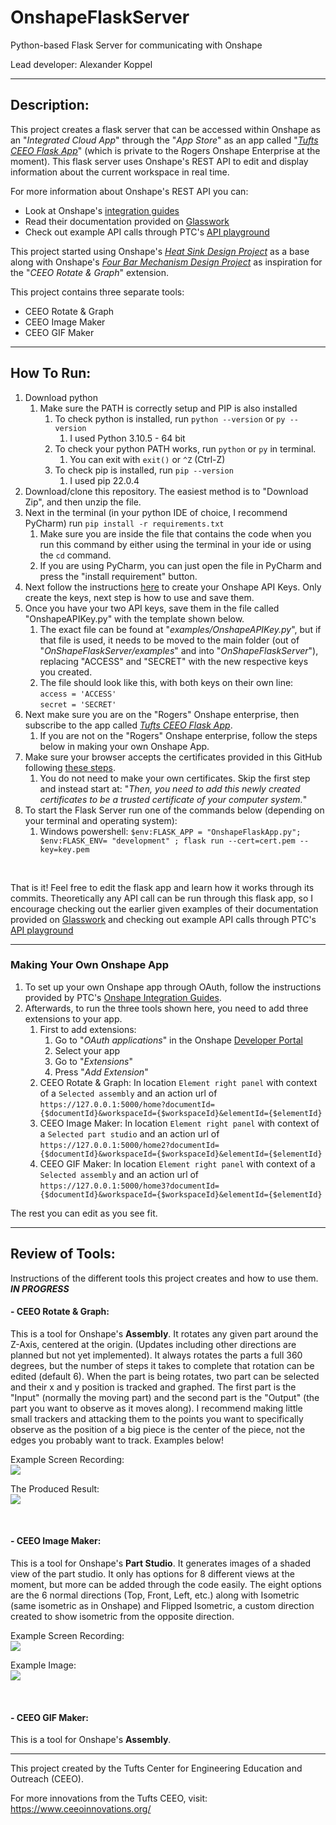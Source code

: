 # OnshapeFlaskServer
Python-based Flask Server for communicating with Onshape

Lead developer: Alexander Koppel

---
## Description:

This project creates a flask server that can be accessed within Onshape as an "_Integrated Cloud App_" through the 
"_App Store_" as an app called
"_[Tufts CEEO Flask App](https://appstore.onshape.com/apps/Design%20&%20Documentation/L2TGY3UQFV4RPW7XMYDTQ76QXIK6NYLFUBT7NSI=/description)_"
(which is private to the Rogers Onshape Enterprise at the moment). This flask server uses Onshape's REST API to edit and 
display information about the current workspace in real time. 

For more information about Onshape's REST API you can:
- Look at Onshape's [integration guides](https://github.com/PTC-Education/Onshape-Integration-Guides)
- Read their documentation provided on [Glasswork](https://cad.onshape.com/glassworks/explorer/#/)
- Check out example API calls through PTC's [API playground](https://github.com/PTC-Education/PTC-API-Playground)

This project started using Onshape's [_Heat Sink Design Project_](https://github.com/PTC-Education/Heat-Sink-Design) 
as a base along with Onshape's [_Four Bar Mechanism Design Project_](https://github.com/PTC-Education/Four-Bar-Mechanism) 
as inspiration for the "_CEEO Rotate & Graph_" extension.

This project contains three separate tools:
- CEEO Rotate & Graph
- CEEO Image Maker
- CEEO GIF Maker

---
## How To Run:

1. Download python
   1. Make sure the PATH is correctly setup and PIP is also installed
      1. To check python is installed, run `python --version` or `py --version`
         1. I used Python 3.10.5 - 64 bit
      2. To check your python PATH works, run `python` or `py` in terminal.
         1. You can exit with `exit()` or `^Z` (Ctrl-Z)
      3. To check pip is installed, run `pip --version`
         1. I used pip 22.0.4
2. Download/clone this repository. The easiest method is to "Download Zip", and then unzip the file.
3. Next in the terminal (in your python IDE of choice, I recommend PyCharm) run `pip install -r requirements.txt`
   1. Make sure you are inside the file that contains the code when you run this command by either using the terminal in
your ide or using the `cd` command.
   2. If you are using PyCharm, you can just open the file in PyCharm and press the "install requirement" button.
4. Next follow the instructions
[here](https://github.com/PTC-Education/Onshape-Integration-Guides/blob/main/API_Intro.md#2-generating-your-onshape-api-keys)
to create your Onshape API Keys. Only create the keys, next step is how to use and save them.
5. Once you have your two API keys, save them in the file called "OnshapeAPIKey.py" with the template shown below.
   1. The exact file can be found at "_examples/OnshapeAPIKey.py_", but if that file is used, it needs to be moved to
the main folder (out of "_OnShapeFlaskServer/examples_" and into "_OnShapeFlaskServer_"), replacing "ACCESS" and "SECRET"
with the new respective keys you created.
   2. The file should look like this, with both keys on their own line: <br>
      `access = 'ACCESS'` <br>
      `secret = 'SECRET'`
6. Next make sure you are on the "Rogers" Onshape enterprise, then subscribe to the app called
[_Tufts CEEO Flask App_](https://appstore.onshape.com/apps/Design%20&%20Documentation/L2TGY3UQFV4RPW7XMYDTQ76QXIK6NYLFUBT7NSI=/description).
   1. If you are not on the "Rogers" Onshape enterprise, follow the steps below in making your own Onshape App.
7. Make sure your browser accepts the certificates provided in this GitHub following
[these steps](https://github.com/PTC-Education/Onshape-Integration-Guides/blob/main/Flask_Intro.md#3-configure-flask-as-https). 
   1. You do not need to make your own certificates. Skip the first step and instead start at: "_Then, you need to add 
this newly created certificates to be a trusted certificate of your computer system._"
8. To start the Flask Server run one of the commands below (depending on your terminal and operating system):
   1. Windows powershell: `$env:FLASK_APP = "OnshapeFlaskApp.py"; $env:FLASK_ENV= "development" ; flask run --cert=cert.pem --key=key.pem`

<br>

That is it! Feel free to edit the flask app and learn how it works through its commits. Theoretically any API call can
be run through this flask app, so I encourage checking out the earlier given examples of their documentation provided on
[Glasswork](https://cad.onshape.com/glassworks/explorer/#/) and checking out example API calls through PTC's 
[API playground](https://github.com/PTC-Education/PTC-API-Playground)

---

### Making Your Own Onshape App
1. To set up your own Onshape app through OAuth, follow the instructions provided by PTC's 
[Onshape Integration Guides](https://github.com/PTC-Education/Onshape-Integration-Guides/blob/main/Flask_Intro.md#41-onshape-integration-through-oauth).
2. Afterwards, to run the three tools shown here, you need to add three extensions to your app.
   1. First to add extensions:
      1. Go to "_OAuth applications_" in the Onshape [Developer Portal](https://dev-portal.onshape.com/)
      2. Select your app
      3. Go to "_Extensions_"
      4. Press "_Add Extension_"
   2. CEEO Rotate & Graph: In location `Element right panel` with context of a `Selected assembly` and an action url 
   of `https://127.0.0.1:5000/home?documentId={$documentId}&workspaceId={$workspaceId}&elementId={$elementId}`
   3. CEEO Image Maker: In location `Element right panel` with context of a `Selected part studio` and an action url
   of `https://127.0.0.1:5000/home2?documentId={$documentId}&workspaceId={$workspaceId}&elementId={$elementId}`
   4. CEEO GIF Maker: In location `Element right panel` with context of a `Selected assembly` and an action url
   of `https://127.0.0.1:5000/home3?documentId={$documentId}&workspaceId={$workspaceId}&elementId={$elementId}`

The rest you can edit as you see fit.

---
## Review of Tools: 
Instructions of the different tools this project creates and how to use them.
***IN PROGRESS***

#### - CEEO Rotate & Graph:
This is a tool for Onshape's **Assembly**. It rotates any given part around the Z-Axis, centered at the origin. (Updates
including other directions are planned but not yet implemented). It always rotates the parts a full 360 degrees, but the
number of steps it takes to complete that rotation can be edited (default 6). When the part is being rotates, two part
can be selected and their x and y position is tracked and graphed. The first part is the "Input" (normally the moving
part) and the second part is the "Output" (the part you want to observe as it moves along). I recommend making little
small trackers and attacking them to the points you want to specifically observe as the position of a big piece is 
the center of the piece, not the edges you probably want to track. Examples below!

Example Screen Recording: <br> ![](./examples/FourBarRotation.gif)

The Produced Result: <br> ![](./examples/Graph.jfif)

<br>

#### - CEEO Image Maker:
This is a tool for Onshape's **Part Studio**. It generates images of a shaded view of the part studio. It only has
options for 8 different views at the moment, but more can be added through the code easily. The eight options are the 6
normal directions (Top, Front, Left, etc.) along with Isometric (same isometric as in Onshape) and Flipped Isometric, a
custom direction created to show isometric from the opposite direction.

Example Screen Recording: <br> ![](./examples/ImageMaker.gif)

Example Image: <br> ![](./examples/ExampleImage.jfif)

<br>

#### - CEEO GIF Maker:
This is a tool for Onshape's **Assembly**.

---
This project created by the Tufts Center for Engineering Education and Outreach (CEEO).

For more innovations from the Tufts CEEO, visit: https://www.ceeoinnovations.org/
